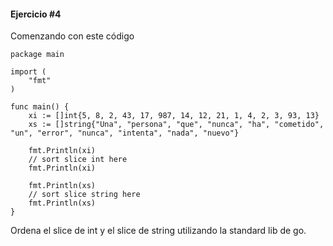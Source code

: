 #### Ejercicio #4

Comenzando con este código
```
package main

import (
	"fmt"
)

func main() {
	xi := []int{5, 8, 2, 43, 17, 987, 14, 12, 21, 1, 4, 2, 3, 93, 13}
	xs := []string{"Una", "persona", "que", "nunca", "ha", "cometido", "un", "error", "nunca", "intenta", "nada", "nuevo"}

	fmt.Println(xi)
	// sort slice int here
	fmt.Println(xi)

	fmt.Println(xs)
	// sort slice string here
	fmt.Println(xs)
}
```
Ordena el slice de int y el slice de string utilizando la standard lib de go.